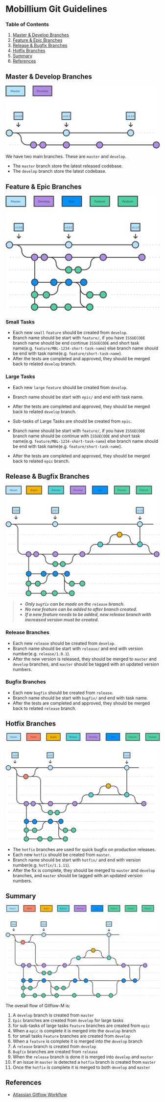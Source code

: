 

# Mobillium Git Guidelines

### Table of Contents

1. [Master & Develop Branches](#master-develop)
1. [Feature & Epic Branches](#feature-epic)
1. [Release & Bugfix Branches](#release-bugfix)
1. [Hotfix Branches](#hotfix)
1. [Summary](#summary)
1. [References](#references)


<a name="master-develop"></a>
## Master & Develop Branches

![](Images/master-develop.svg)

We have two main branches. These are `master` and `develop`.
* The `master` branch store the latest released codebase.
* The `develop` branch store the latest codebase.



<a name="feature-epic"></a>
## Feature & Epic Branches

![](Images/feature-epic.svg)

### Small Tasks
* Each new `small` `feature` should be created from `develop`.
* Branch name should be start with `feature/`, if you have `ISSUECODE` branch name should be end continue `ISSUECODE` and short task name(e.g. `feature/MBL-1234-short-task-name`) else branch name should be end with task name(e.g. `feature/short-task-name`).
* After the tests are completed and approved, they should be merged back to related `develop` branch.

### Large Tasks
* Each new `large` `feature` should be created from `develop`.
* Branch name should be start with `epic/` and end with task name.
* After the tests are completed and approved, they should be merged back to related `develop` branch.


* Sub-tasks of Large Tasks are should be created from `epic`.
* Branch name should be start with `feature/`, if you have `ISSUECODE` branch name should be continue with `ISSUECODE` and short task name(e.g. `feature/MBL-1234-short-task-name`) else branch name should be end with task name(e.g. `feature/short-task-name`).
* After the tests are completed and approved, they should be merged back to related `epic` branch.



<a name="release-bugfix"></a>
## Release & Bugfix Branches

![](Images/release-bugfix.svg)

> * ***Only `bugfix` can be made on the `release` branch.***
> * ***No new feature can be added to after branch created.***
> * ***If a new feature needs to be added, new release branch with increased version must be created.***

### Release Branches
* Each new `release` should be created from `develop`.
* Branch name should be start with `release/` and end with version number(e.g. `release/1.0.1`).
* After the new version is released, they should be merged to `master` and `develop` branches, and `master` should be tagged with an updated version numbers.


### Bugfix Branches
* Each new `bugfix` should be created from `release`.
* Branch name should be start with `bugfix/` and end with task name.
* After the tests are completed and approved, they should be merged back to related `release` branch.


<a name="hotfix"></a>
## Hotfix Branches

![](Images/hotfix.svg)


* The `hotfix` branches are used for quick bugfix on production releases.
* Each new `hotfix` should be created from `master`.
* Branch name should be start with `hotfix/` and end with version number(e.g. `hotfix/1.1.11`).
* After the fix is complete, they should be merged to `master` and `develop` branches, and `master` should be tagged with an updated version numbers.



<a name="summary"></a>
## Summary

![](Images/gitflow.svg)

The overall flow of Gitflow-M is:

1. A `develop` branch is created from `master`
2. `Epic` branches are created from `develop` for large tasks
2. for sub-tasks of large tasks `Feature` branches are created from `epic`
2. When a `epic` is complete it is merged into the `develop` branch
3. for small tasks `Feature` branches are created from `develop`
3. When a `feature` is complete it is merged into the `develop` branch
4. A `release` branch is created from `develop`
4. `Bugfix` branches are created from `release`
5. When the `release` branch is done it is merged into `develop` and `master`
6. If an issue in `master` is detected a `hotfix` branch is created from `master`
6. Once the `hotfix` is complete it is merged to both `develop` and `master`



<a name="references"></a>
## References

* [Atlassian Gitflow Workflow](https://www.atlassian.com/git/tutorials/comparing-workflows/gitflow-workflow)

